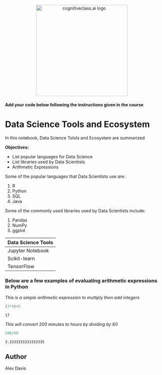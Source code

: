 <center>
    <img src="https://cf-courses-data.s3.us.cloud-object-storage.appdomain.cloud/IBMDeveloperSkillsNetwork-DS0105EN-SkillsNetwork/labs/Module2/images/SN_web_lightmode.png" width="300" alt="cognitiveclass.ai logo">
</center>


#### Add your code below following the instructions given in the course


# Data Science Tools and Ecosystem

In this notebook, Data Science Tolols and Ecosystem are summarized

**Objectives:**
- List popular languages for Data Science
- List libraries used by Data Scientists
- Arithmetic Expressions

Some of the popular languages that Data Scientists use are:
1. R
2. Python
3. SQL
4. Java

Some of the commonly used libraries used by Data Scientists include:
1. Pandas
2. NumPy
3. ggplot

| Data Science Tools |
| -------------|
| Jupyter Notebook |
| Scikit-learn |
| TensorFlow |

### Below are a few examples of evaluating arithmetic expressions in Python

*This is a simple arithmetic expression to multiply then add integers*


```python
(3*4)+5
```




    17



*This will convert 200 minutes to hours by dividing by 60*


```python
200/60
```




    3.3333333333333335



## Author
Alex Davis
